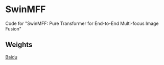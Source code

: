 # SwinMFF
Code for "SwinMFF: Pure Transformer for End-to-End  Multi-focus Image Fusion"
## Weights
[Baidu](https://pan.baidu.com/s/15-5_TzVa-ZypyceiMSyMkg?pwd=cite)
